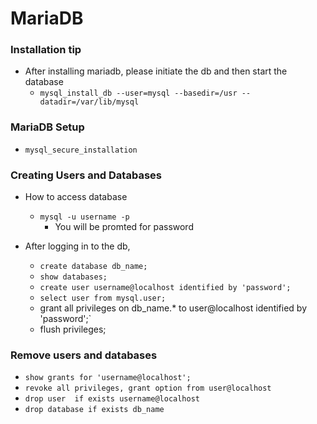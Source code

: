 # MariaDB


### Installation tip

* After installing mariadb, please initiate the db and then start the database
	- `mysql_install_db --user=mysql --basedir=/usr --datadir=/var/lib/mysql`


### MariaDB Setup

* `mysql_secure_installation`

### Creating Users and Databases

* How to access database
	- `mysql -u username -p`
		+ You will be promted for password

* After logging in to the db, 
	- `create database db_name;`
	- `show databases;`
	- `create user username@localhost identified by 'password';`
	- `select user from mysql.user;`
	- grant all privileges on db_name.* to user@localhost identified by 'password';`
	- flush privileges;

### Remove users and databases

* `show grants for 'username@localhost';`
* `revoke all privileges, grant option from user@localhost`
* `drop user  if exists username@localhost`
* `drop database if exists db_name`
